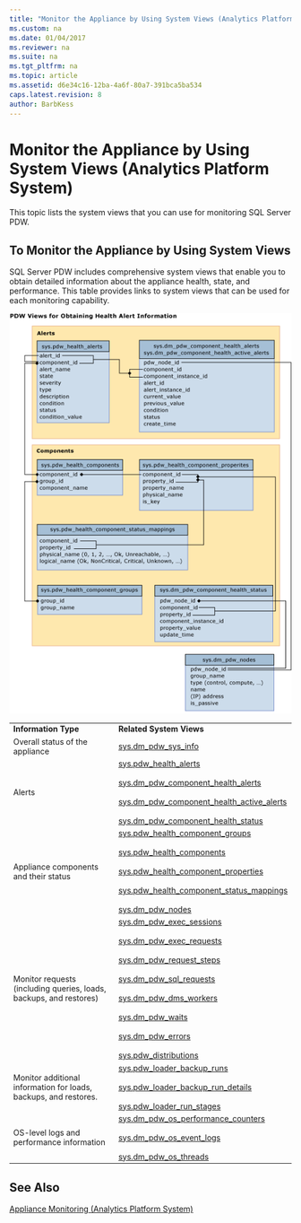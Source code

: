 ```yaml
---
title: "Monitor the Appliance by Using System Views (Analytics Platform System)"
ms.custom: na
ms.date: 01/04/2017
ms.reviewer: na
ms.suite: na
ms.tgt_pltfrm: na
ms.topic: article
ms.assetid: d6e34c16-12ba-4a6f-80a7-391bca5ba534
caps.latest.revision: 8
author: BarbKess
---
```

# Monitor the Appliance by Using System Views (Analytics Platform System)
This topic lists the system views that you can use for monitoring SQL Server PDW.  
  
## To Monitor the Appliance by Using System Views  
SQL Server PDW includes comprehensive system views that enable you to obtain detailed information about the appliance health, state, and performance. This table provides links to system views that can be used for each monitoring capability.  
  
![PDW system views alerts](./media/monitor-the-appliance-by-using-system-views/PDW_system_views_alerts.png "PDW_system_views_alerts")  
  
|||  
|-|-|  
|**Information Type**|**Related System Views**|  
|Overall status of the appliance|[sys.dm_pdw_sys_info](https://msdn.microsoft.com/library/mt203900.aspx)|  
|Alerts|[sys.pdw_health_alerts](https://msdn.microsoft.com/library/mt631623.aspx)<br /><br />[sys.dm_pdw_component_health_alerts](https://msdn.microsoft.com/library/mt631629.aspx)<br /><br />[sys.dm_pdw_component_health_active_alerts](https://msdn.microsoft.com/library/mt631630.aspx)<br /><br />[sys.dm_pdw_component_health_status](https://msdn.microsoft.com/library/mt631628.aspx)|  
|Appliance components and their status|[sys.pdw_health_component_groups](https://msdn.microsoft.com/library/mt631620.aspx)<br /><br />[sys.pdw_health_components](https://msdn.microsoft.com/library/mt631622.aspx)<br /><br />[sys.pdw_health_component_properties](https://msdn.microsoft.com/library/mt631621.aspx)<br /><br />[sys.pdw_health_component_status_mappings](https://msdn.microsoft.com/library/mt631624.aspx)<br /><br />[sys.dm_pdw_nodes](https://msdn.microsoft.com/library/mt203907.aspx)|  
|Monitor requests (including queries, loads, backups, and restores)|[sys.dm_pdw_exec_sessions](https://msdn.microsoft.com/library/mt203883.aspx)<br /><br />[sys.dm_pdw_exec_requests](https://msdn.microsoft.com/library/mt203887.aspx)<br /><br />[sys.dm_pdw_request_steps](https://msdn.microsoft.com/library/mt203913.aspx)<br /><br />[sys.dm_pdw_sql_requests](https://msdn.microsoft.com/library/mt203889.aspx)<br /><br />[sys.dm_pdw_dms_workers](https://msdn.microsoft.com/library/mt203878.aspx)<br /><br />[sys.dm_pdw_waits](https://msdn.microsoft.com/library/mt203893.aspx)<br /><br />[sys.dm_pdw_errors](https://msdn.microsoft.com/library/mt203904.aspx)<br /><br />[sys.pdw_distributions](https://msdn.microsoft.com/library/mt203892.aspx)|  
|Monitor additional information for loads, backups, and restores.|[sys.pdw_loader_backup_runs](https://msdn.microsoft.com/library/mt203884.aspx)<br /><br />[sys.pdw_loader_backup_run_details](https://msdn.microsoft.com/library/mt203877.aspx)<br /><br />[sys.pdw_loader_run_stages](https://msdn.microsoft.com/library/mt203879.aspx)|  
|OS-level logs and performance information|[sys.dm_pdw_os_performance_counters](https://msdn.microsoft.com/library/mt203875.aspx)<br /><br />[sys.dm_pdw_os_event_logs](https://msdn.microsoft.com/library/mt203910.aspx)<br /><br />[sys.dm_pdw_os_threads](https://msdn.microsoft.com/library/mt203917.aspx)|  
  
## See Also  
<!-- MISSING LINKS [Common Metadata Query Examples &#40;SQL Server PDW&#41;](../sqlpdw/common-metadata-query-examples-sql-server-pdw.md)  -->  
[Appliance Monitoring &#40;Analytics Platform System&#41;](appliance-monitoring.md)  
  

